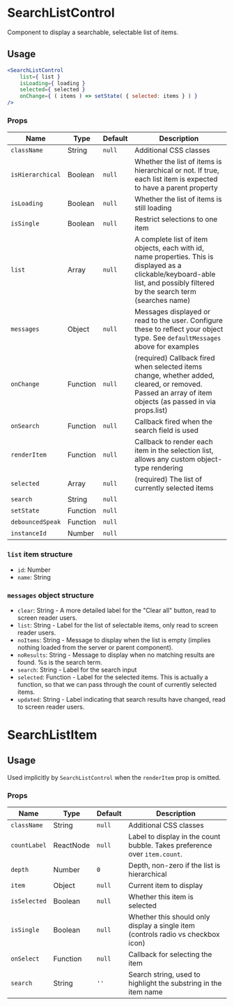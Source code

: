 # SearchListControl

Component to display a searchable, selectable list of items.

## Usage

```jsx
<SearchListControl
	list={ list }
	isLoading={ loading }
	selected={ selected }
	onChange={ ( items ) => setState( { selected: items } ) }
/>
```

### Props

| Name             | Type     | Default | Description                                                                                                                                                                   |
| ---------------- | -------- | ------- | ----------------------------------------------------------------------------------------------------------------------------------------------------------------------------- |
| `className`      | String   | `null`  | Additional CSS classes                                                                                                                                                        |
| `isHierarchical` | Boolean  | `null`  | Whether the list of items is hierarchical or not. If true, each list item is expected to have a parent property                                                               |
| `isLoading`      | Boolean  | `null`  | Whether the list of items is still loading                                                                                                                                    |
| `isSingle`       | Boolean  | `null`  | Restrict selections to one item                                                                                                                                               |
| `list`           | Array    | `null`  | A complete list of item objects, each with id, name properties. This is displayed as a clickable/keyboard-able list, and possibly filtered by the search term (searches name) |
| `messages`       | Object   | `null`  | Messages displayed or read to the user. Configure these to reflect your object type. See `defaultMessages` above for examples                                                 |
| `onChange`       | Function | `null`  | (required) Callback fired when selected items change, whether added, cleared, or removed. Passed an array of item objects (as passed in via props.list)                       |
| `onSearch`       | Function | `null`  | Callback fired when the search field is used                                                                                                                                  |
| `renderItem`     | Function | `null`  | Callback to render each item in the selection list, allows any custom object-type rendering                                                                                   |
| `selected`       | Array    | `null`  | (required) The list of currently selected items                                                                                                                               |
| `search`         | String   | `null`  |
| `setState`       | Function | `null`  |
| `debouncedSpeak` | Function | `null`  |
| `instanceId`     | Number   | `null`  |

### `list` item structure

-   `id`: Number
-   `name`: String

### `messages` object structure

-   `clear`: String - A more detailed label for the "Clear all" button, read to screen reader users.
-   `list`: String - Label for the list of selectable items, only read to screen reader users.
-   `noItems`: String - Message to display when the list is empty (implies nothing loaded from the server
    or parent component).
-   `noResults`: String - Message to display when no matching results are found. %s is the search term.
-   `search`: String - Label for the search input
-   `selected`: Function - Label for the selected items. This is actually a function, so that we can pass
    through the count of currently selected items.
-   `updated`: String - Label indicating that search results have changed, read to screen reader users.

# SearchListItem

## Usage

Used implicitly by `SearchListControl` when the `renderItem` prop is omitted.

### Props

| Name         | Type      | Default | Description                                                                      |
| ------------ | --------- | ------- | -------------------------------------------------------------------------------- |
| `className`  | String    | `null`  | Additional CSS classes                                                           |
| `countLabel` | ReactNode | `null`  | Label to display in the count bubble. Takes preference over `item.count`.        |
| `depth`      | Number    | `0`     | Depth, non-zero if the list is hierarchical                                      |
| `item`       | Object    | `null`  | Current item to display                                                          |
| `isSelected` | Boolean   | `null`  | Whether this item is selected                                                    |
| `isSingle`   | Boolean   | `null`  | Whether this should only display a single item (controls radio vs checkbox icon) |
| `onSelect`   | Function  | `null`  | Callback for selecting the item                                                  |
| `search`     | String    | `''`    | Search string, used to highlight the substring in the item name                  |
